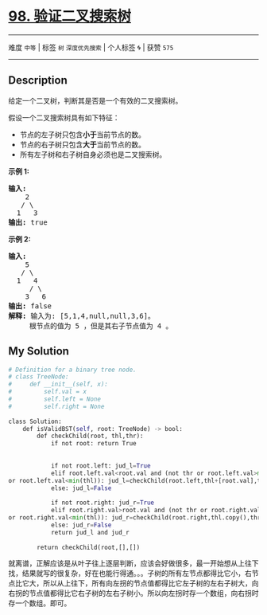 # [98. 验证二叉搜索树](https://leetcode-cn.com/problems/validate-binary-search-tree/)

---

难度 `中等` | 标签 `树` `深度优先搜索`  | 个人标签 🌀 | 获赞 `575`

---

## Description

<p>给定一个二叉树，判断其是否是一个有效的二叉搜索树。</p>
<p>假设一个二叉搜索树具有如下特征：</p>
<ul>
	<li>节点的左子树只包含<strong>小于</strong>当前节点的数。</li>
	<li>节点的右子树只包含<strong>大于</strong>当前节点的数。</li>
	<li>所有左子树和右子树自身必须也是二叉搜索树。</li>
</ul>

<p><strong>示例&nbsp;1:</strong></p>
<pre><strong>输入:</strong>
    2
   / \
  1   3
<strong>输出:</strong> true
</pre>

<p><strong>示例&nbsp;2:</strong></p>
<pre><strong>输入:
</strong>    5
   / \
  1   4
&nbsp;    / \
&nbsp;   3   6
<strong>输出:</strong> false
<strong>解释:</strong> 输入为: [5,1,4,null,null,3,6]。
&nbsp;    根节点的值为 5 ，但是其右子节点值为 4 。
</pre>


## My Solution

```python
# Definition for a binary tree node.
# class TreeNode:
#     def __init__(self, x):
#         self.val = x
#         self.left = None
#         self.right = None
 
class Solution:
    def isValidBST(self, root: TreeNode) -> bool:
        def checkChild(root, thl,thr):
            if not root: return True
 
 
            if not root.left: jud_l=True
            elif root.left.val<root.val and (not thr or root.left.val>max(thr)) and (not thl 
or root.left.val<min(thl)): jud_l=checkChild(root.left,thl+[root.val],thr.copy())
            else: jud_l=False
 
            if not root.right: jud_r=True
            elif root.right.val>root.val and (not thr or root.right.val>max(thr)) and (not thl 
or root.right.val<min(thl)): jud_r=checkChild(root.right,thl.copy(),thr+[root.val])
            else: jud_r=False
            return jud_l and jud_r
 
        return checkChild(root,[],[])
```

就离谱，正解应该是从叶子往上逐层判断，应该会好做很多，最一开始想从上往下找，结果就写的很复杂，好在也能行得通。。。子树的所有左节点都得比它小，右节点比它大，所以从上往下，所有向左拐的节点值都得比它左子树的左右子树大，向右拐的节点值都得比它右子树的左右子树小。所以向左拐时存一个数组，向右拐时存一个数组。即可。